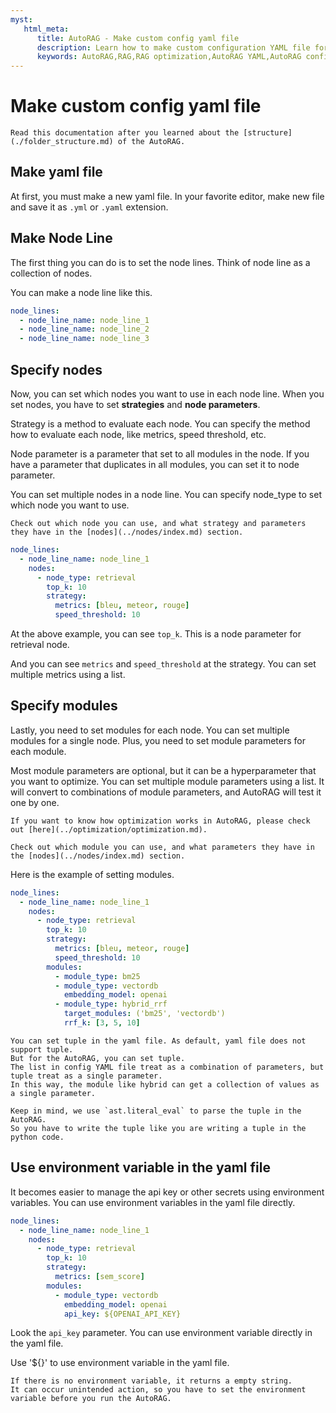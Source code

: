 ```yaml
---
myst:
   html_meta:
      title: AutoRAG - Make custom config yaml file
      description: Learn how to make custom configuration YAML file for AutoRAG
      keywords: AutoRAG,RAG,RAG optimization,AutoRAG YAML,AutoRAG config
---
```

# Make custom config yaml file

```{warning}
Read this documentation after you learned about the [structure](./folder_structure.md) of the AutoRAG. 
```

## Make yaml file

At first, you must make a new yaml file.
In your favorite editor, make new file and save it as `.yml` or `.yaml` extension.

## Make Node Line

The first thing you can do is to set the node lines.
Think of node line as a collection of nodes. 

You can make a node line like this.

```yaml
node_lines:
  - node_line_name: node_line_1
  - node_line_name: node_line_2
  - node_line_name: node_line_3
```

## Specify nodes

Now, you can set which nodes you want to use in each node line.
When you set nodes, you have to set **strategies** and **node parameters**.

Strategy is a method to evaluate each node. 
You can specify the method how to evaluate each node, like metrics, speed threshold, etc.

Node parameter is a parameter that set to all modules in the node. 
If you have a parameter that duplicates in all modules, you can set it to node parameter.

You can set multiple nodes in a node line. You can specify node_type to set which node you want to use.

```{tip}
Check out which node you can use, and what strategy and parameters they have in the [nodes](../nodes/index.md) section.
```

```yaml
node_lines:
  - node_line_name: node_line_1
    nodes:
      - node_type: retrieval
        top_k: 10
        strategy:
          metrics: [bleu, meteor, rouge]
          speed_threshold: 10
```

At the above example, you can see `top_k`. This is a node parameter for retrieval node.

And you can see `metrics` and `speed_threshold` at the strategy. You can set multiple metrics using a list.


## Specify modules

Lastly, you need to set modules for each node. 
You can set multiple modules for a single node.
Plus, you need to set module parameters for each module.

Most module parameters are optional, but it can be a hyperparameter that you want to optimize. 
You can set multiple module parameters using a list.
It will convert to combinations of module parameters, and AutoRAG will test it one by one.

```{seealso}
If you want to know how optimization works in AutoRAG, please check out [here](../optimization/optimization.md).
```

```{tip}
Check out which module you can use, and what parameters they have in the [nodes](../nodes/index.md) section.
```

Here is the example of setting modules.

```yaml
node_lines:
  - node_line_name: node_line_1
    nodes:
      - node_type: retrieval
        top_k: 10
        strategy:
          metrics: [bleu, meteor, rouge]
          speed_threshold: 10
        modules:
          - module_type: bm25
          - module_type: vectordb
            embedding_model: openai
          - module_type: hybrid_rrf
            target_modules: ('bm25', 'vectordb')
            rrf_k: [3, 5, 10]
```

```{admonition} What is tuple in the yaml file?
You can set tuple in the yaml file. As default, yaml file does not support tuple.
But for the AutoRAG, you can set tuple.
The list in config YAML file treat as a combination of parameters, but tuple treat as a single parameter.
In this way, the module like hybrid can get a collection of values as a single parameter.

Keep in mind, we use `ast.literal_eval` to parse the tuple in the AutoRAG.
So you have to write the tuple like you are writing a tuple in the python code.
```

## Use environment variable in the yaml file

It becomes easier to manage the api key or other secrets using environment variables.
You can use environment variables in the yaml file directly. 

```yaml
node_lines:
  - node_line_name: node_line_1
    nodes:
      - node_type: retrieval
        top_k: 10
        strategy:
          metrics: [sem_score]
        modules:
          - module_type: vectordb
            embedding_model: openai
            api_key: ${OPENAI_API_KEY} 
```

Look the `api_key` parameter. You can use environment variable directly in the yaml file.

Use '${}' to use environment variable in the yaml file.

```{tip}
If there is no environment variable, it returns a empty string. 
It can occur unintended action, so you have to set the environment variable before you run the AutoRAG.
```
